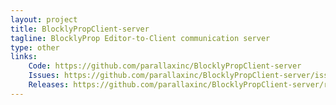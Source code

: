 ```yaml
---
layout: project
title: BlocklyPropClient-server
tagline: BlocklyProp Editor-to-Client communication server
type: other
links:
    Code: https://github.com/parallaxinc/BlocklyPropClient-server
    Issues: https://github.com/parallaxinc/BlocklyPropClient-server/issues
    Releases: https://github.com/parallaxinc/BlocklyPropClient-server/releases
---
```


